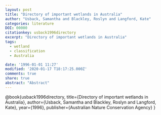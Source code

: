```yaml
---
layout: post
title: "Directory of important wetlands in Australia"
author: "Usback, Samantha and Blackley, Roslyn and Langford, Kate"
categories: literature
DOI: 00000
citationkey: usback1996directory
excerpt: "Directory of important wetlands in Australia"
tags:
  - wetland
  - classification
  - Australia

date: '1996-01-01 11:27'
modified: '2020-01-17 T18:17:25.000Z'
comments: true
share: true
abstract: "Abstract"
---
```


@book{usback1996directory,
  title={Directory of important wetlands in Australia},
  author={Usback, Samantha and Blackley, Roslyn and Langford, Kate},
  year={1996},
  publisher={Australian Nature Conservation Agency}
}
